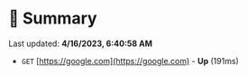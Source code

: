 # 📖 Summary
Last updated: **4/16/2023, 6:40:58 AM**

- `GET` [https://google.com](https://google.com) - **Up** (191ms)
